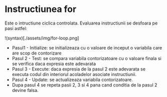 # Instructiunea for
Este o intructiune ciclica controlata. Evaluarea instructiunii se desfoara pe pasi astfel:

!(syntax)[./assets/img/for-loop.png]

- Pasul1 - Initialize: se initializeaza cu o valoare de inceput o variabila care are scop de contorizare
- Pasul 2 - Test: se compara variabila contorizatoare cu o valoare finala si se verifica daca expresia este adevarata
- Pasul 3 - Execute: daca expresia de la pasul 2 este adevarata se executa codul din interiorul acoladelor asociate instructiunii.
- Pasul 4 - Update: se actualizeaza variabila contorizatoare.
- Dupa pasul 4 se repeta pasii 2, 3 si 4 pana cand conditia de la pasul 2 devine falsa. 